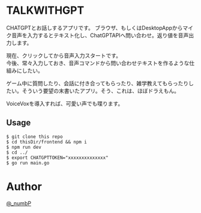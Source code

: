 # TALKWITHGPT
CHATGPTとお話しするアプリです。
ブラウザ、もしくはDesktopAppからマイク音声を入力するとテキスト化し、ChatGPTAPIへ問い合わせ。返り値を音声出力します。

現在、クリックしてから音声入力スタートです。  
今後、常々入力しておき、音声コマンドから問い合わせテキストを作るような仕組みにしたい。

ゲーム中に質問したり、会話に付き合ってもらったり、雑学教えてもらったりしたい。そういう要望の末書いたアプリ。そう、これは、ほぼドラえもん。

VoiceVoxを導入すれば、可愛い声でも喋ります。

## Usage
```
$ git clone this repo
$ cd thisDir/frontend && npm i
$ npm run dev
$ cd ../
$ export CHATGPTTOKEN="xxxxxxxxxxxxxx"
$ go run main.go

```

# Author
[@_numbP](https://twitter.com/_numbP)